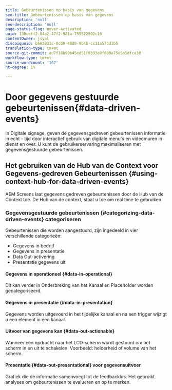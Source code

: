 ```yaml
---
title: Gebeurtenissen op basis van gegevens
seo-title: Gebeurtenissen op basis van gegevens
description: 'null'
seo-description: 'null'
page-status-flag: never-activated
uuid: 138ceff2-84a2-47f2-981a-755522502c16
contentOwner: jsyal
discoiquuid: b662831c-8cb0-48d8-9b4b-cc11a573d1b5
translation-type: tm+mt
source-git-commit: ad7f18b99b45ed51f0393a0f608a75e5a5dfca30
workflow-type: tm+mt
source-wordcount: '167'
ht-degree: 1%

---
```



# Door gegevens gestuurde gebeurtenissen{#data-driven-events}

In Digitale signage, geven de gegevensgedreven gebeurtenissen informatie in echt - tijd door interactief gebruik van digitale menu&#39;s en videomuren in dienst en over. U kunt de gebruikerservaring maximaliseren met gegevensgestuurde gebeurtenissen.

## Het gebruiken van de Hub van de Context voor Gegevens-gedreven Gebeurtenissen {#using-context-hub-for-data-driven-events}

AEM Screens laat gegevens gedreven gebeurtenissen door de Hub van de Context toe. De Hub van de context, staat u toe om real time te gebruiken

### Gegevensgestuurde gebeurtenissen {#categorizing-data-driven-events} categoriseren

Gebeurtenissen die worden aangestuurd, zijn ingedeeld in vier verschillende categorieën:

* Gegevens in bedrijf
* Gegevens in presentatie
* Data Out-activering
* Presentatie gegevens uit

#### Gegevens in operationeel {#data-in-operational}

Dit kan verder in Onderbreking van het Kanaal en Placeholder worden gecategoriseerd.

#### Gegevens in presentatie {#data-in-presentation}

Gegevens worden uitgevoerd in het tijdelijke kanaal en na een trigger wijzigt u een element in een kanaal.

#### Uitvoer van gegevens kan {#data-out-actionable}

Wanneer een opdracht naar het LCD-scherm wordt gestuurd om het scherm in en uit te schakelen. Voorbeeld: helderheid of volume van het scherm.

#### Presentatie {#data-out-presentational} voor gegevensuitvoer

Grafiek die de informatie samenvoegt tot de feedbacklus. Het gebruikt analyses om gebeurtenissen te evalueren en op te merken.
